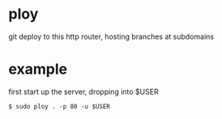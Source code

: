 # ploy

git deploy to this http router, hosting branches at subdomains

# example

first start up the server, dropping into $USER

```
$ sudo ploy . -p 80 -u $USER
```

